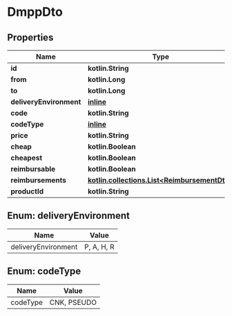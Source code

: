 
# DmppDto

## Properties
Name | Type | Description | Notes
------------ | ------------- | ------------- | -------------
**id** | **kotlin.String** |  |  [optional]
**from** | **kotlin.Long** |  |  [optional]
**to** | **kotlin.Long** |  |  [optional]
**deliveryEnvironment** | [**inline**](#DeliveryEnvironmentEnum) |  |  [optional]
**code** | **kotlin.String** |  |  [optional]
**codeType** | [**inline**](#CodeTypeEnum) |  |  [optional]
**price** | **kotlin.String** |  |  [optional]
**cheap** | **kotlin.Boolean** |  |  [optional]
**cheapest** | **kotlin.Boolean** |  |  [optional]
**reimbursable** | **kotlin.Boolean** |  |  [optional]
**reimbursements** | [**kotlin.collections.List&lt;ReimbursementDto&gt;**](ReimbursementDto.md) |  |  [optional]
**productId** | **kotlin.String** |  |  [optional]


<a name="DeliveryEnvironmentEnum"></a>
## Enum: deliveryEnvironment
Name | Value
---- | -----
deliveryEnvironment | P, A, H, R


<a name="CodeTypeEnum"></a>
## Enum: codeType
Name | Value
---- | -----
codeType | CNK, PSEUDO



